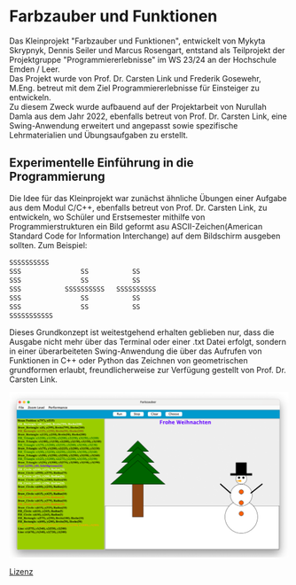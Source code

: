 # Farbzauber und Funktionen

Das Kleinprojekt "Farbzauber und Funktionen", entwickelt von Mykyta Skrypnyk, Dennis Seiler und Marcus Rosengart,
entstand als Teilprojekt der Projektgruppe "Programmiererlebnisse" im WS 23/24 an der Hochschule Emden / Leer. </br>
Das Projekt wurde von Prof. Dr. Carsten Link und Frederik Gosewehr, M.Eng. betreut mit dem Ziel
Programmiererlebnisse für Einsteiger zu entwickeln. </br>
Zu diesem Zweck wurde aufbauend auf der Projektarbeit von Nurullah Damla aus dem Jahr 2022, ebenfalls betreut von Prof. Dr. Carsten Link, eine
Swing-Anwendung erweitert und angepasst sowie spezifische Lehrmaterialien und Übungsaufgaben zu erstellt.

## Experimentelle Einführung in die Programmierung

Die Idee für das Kleinprojekt war zunächst ähnliche Übungen einer Aufgabe aus dem Modul C/C++, ebenfalls betreut von Prof. Dr. Carsten Link,
 zu entwickeln, wo Schüler und Erstsemester mithilfe von Programmierstrukturen ein Bild geformt asu ASCII-Zeichen(American Standard Code for Information Interchange)
auf dem Bildschirm ausgeben sollten. Zum Beispiel:
```
SSSSSSSSSS
SSS               SS           SS
SSS               SS           SS
SSS           SSSSSSSSSS   SSSSSSSSSS
SSS               SS           SS
SSS               SS           SS
SSSSSSSSSSS
```
Dieses Grundkonzept ist weitestgehend erhalten geblieben nur, dass die Ausgabe nicht mehr über das Terminal oder einer .txt Datei erfolgt, sondern
in einer überarbeiteten Swing-Anwendung die über das Aufrufen von Funktionen in C++ oder Python das Zeichnen von geometrischen grundformen erlaubt,
freundlicherweise zur Verfügung gestellt von Prof. Dr. Carsten Link.

![Beispiel Swing](SwingBeispiel.png)

[Lizenz](LICENSE.md)